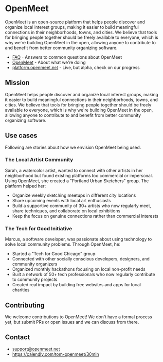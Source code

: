# OpenMeet

OpenMeet is an open-source platform that helps people discover and organize local interest groups, making it easier to build meaningful connections in their neighborhoods, towns, and cities. We believe that tools for bringing people together should be freely available to everyone, which is why we're building OpenMeet in the open, allowing anyone to contribute to and benefit from better community organizing software.

* [FAQ](https://biz.openmeet.net/faq) - Answers to common questions about OpenMeet
* [OpenMeet](https://openmeet.net) - About what we're doing
* [platform.openmeet.net](https://platform.openmeet.net) - Live, but alpha, check on our progress

## Mission

OpenMeet helps people discover and organize local interest groups, making it easier to build meaningful connections in their neighborhoods, towns, and cities. We believe that tools for bringing people together should be freely available to everyone, which is why we're building OpenMeet in the open, allowing anyone to contribute to and benefit from better community organizing software.

## Use cases

Following are stories about how we envision OpenMeet being used.

### The Local Artist Community

Sarah, a watercolor artist, wanted to connect with other artists in her neighborhood but found existing platforms too commercial or impersonal. Using OpenMeet, she created a "Portland Urban Sketchers" group. The platform helped her:
- Organize weekly sketching meetups in different city locations
- Share upcoming events with local art enthusiasts
- Build a supportive community of 30+ artists who now regularly meet, share techniques, and collaborate on local exhibitions
- Keep the focus on genuine connections rather than commercial interests

### The Tech for Good Initiative
Marcus, a software developer, was passionate about using technology to solve local community problems. Through OpenMeet, he:
- Started a "Tech for Good Chicago" group
- Connected with other socially conscious developers, designers, and community organizers
- Organized monthly hackathons focusing on local non-profit needs
- Built a network of 50+ tech professionals who now regularly contribute to community projects
- Created real impact by building free websites and apps for local charities
  
## Contributing

We welcome contributions to OpenMeet! We don't have a formal process yet, but submit PRs or open issues and we can discuss from there.

## Contact
* support@openmeet.net
* https://calendly.com/tom-openmeet/30min
